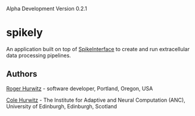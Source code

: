 Alpha Development
Version 0.2.1

# spikely
An application built on top of [SpikeInterface](https://github.com/SpikeInterface) to create and run extracellular data processing pipelines.

## Authors
[Roger Hurwitz](https://www.linkedin.com/in/rogerhurwitz/) - software developer, Portland, Oregon, USA

[Cole Hurwitz](https://www.inf.ed.ac.uk/people/students/Cole_Hurwitz.html) - The Institute for Adaptive and Neural Computation (ANC), University of Edinburgh, Edinburgh, Scotland 
